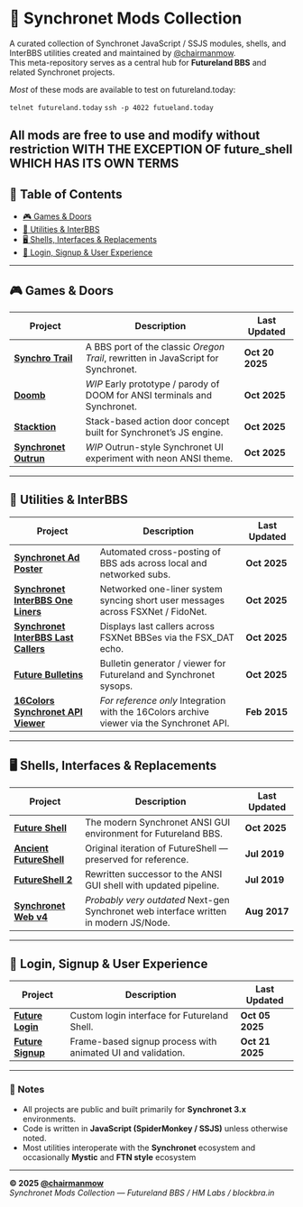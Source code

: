 # 🔮 Synchronet Mods Collection

A curated collection of Synchronet JavaScript / SSJS modules, shells, and InterBBS utilities created and maintained by [@chairmanmow](https://github.com/chairmanmow).  
This meta-repository serves as a central hub for **Futureland BBS** and related Synchronet projects.

*Most* of these mods are available to test on futureland.today:

`telnet futureland.today`
`ssh -p 4022 futueland.today`

All mods are free to use and modify without restriction **WITH THE EXCEPTION OF future_shell WHICH HAS ITS OWN TERMS**
---

## 📂 Table of Contents

- [🎮 Games & Doors](#-games--doors)
- [🧰 Utilities & InterBBS](#-utilities--interbbs)
- [🖥️ Shells, Interfaces & Replacements](#️-shells-interfaces--replacements)
- [🔐 Login, Signup & User Experience](#-login-signup--user-experience)

---

## 🎮 Games & Doors

| Project | Description | Last Updated |
|----------|--------------|--------------|
| [**Synchro Trail**](https://github.com/chairmanmow/synchro_trail) | A BBS port of the classic *Oregon Trail*, rewritten in JavaScript for Synchronet. | **Oct 20 2025** |
| [**Doomb**](https://github.com/chairmanmow/doomb) | *WIP* Early prototype / parody of DOOM for ANSI terminals and Synchronet. | **Oct 2025** |
| [**Stacktion**](https://github.com/chairmanmow/stacktion) | Stack-based action door concept built for Synchronet’s JS engine. | **Oct 2025** |
| [**Synchronet Outrun**](https://github.com/chairmanmow/synchronet_outrun) | *WIP* Outrun-style Synchronet UI experiment with neon ANSI theme. | **Oct 2025** |

---

## 🧰 Utilities & InterBBS

| Project | Description | Last Updated |
|----------|--------------|--------------|
| [**Synchronet Ad Poster**](https://github.com/chairmanmow/synchronet_ad_poster) | Automated cross-posting of BBS ads across local and networked subs. | **Oct 2025** |
| [**Synchronet InterBBS One Liners**](https://github.com/chairmanmow/synchronet_interbbs_one_liners) | Networked one-liner system syncing short user messages across FSXNet / FidoNet. | **Oct 2025** |
| [**Synchronet InterBBS Last Callers**](https://github.com/chairmanmow/synchronet_interbbs_last_callers) | Displays last callers across FSXNet BBSes via the FSX_DAT echo. | **Oct 2025** |
| [**Future Bulletins**](https://github.com/chairmanmow/future_bulletins) | Bulletin generator / viewer for Futureland and Synchronet sysops. | **Oct 2025** |
| [**16Colors Synchronet API Viewer**](https://github.com/chairmanmow/16colorsSynchronetAPIviewer) | *For reference only* Integration with the 16Colors archive viewer via the Synchronet API. | **Feb 2015** |

---

## 🖥️ Shells, Interfaces & Replacements

| Project | Description | Last Updated |
|----------|--------------|--------------|
| [**Future Shell**](https://github.com/chairmanmow/future_shell) | The modern Synchronet ANSI GUI environment for Futureland BBS. | **Oct 2025** |
| [**Ancient FutureShell**](https://github.com/chairmanmow/ancient_futureshell) | Original iteration of FutureShell — preserved for reference. | **Jul 2019** |
| [**FutureShell 2**](https://github.com/chairmanmow/futureshell2) | Rewritten successor to the ANSI GUI shell with updated pipeline. | **Jul 2019** |
| [**Synchronet Web v4**](https://github.com/chairmanmow/synchronet-web-v4) | *Probably very outdated* Next-gen Synchronet web interface written in modern JS/Node. | **Aug 2017** |



---

## 🔐 Login, Signup & User Experience

| Project | Description | Last Updated |
|----------|--------------|--------------|
| [**Future Login**](https://github.com/chairmanmow/future_login) | Custom login interface for Futureland Shell. | **Oct 05 2025** |
| [**Future Signup**](https://github.com/chairmanmow/future_signup) | Frame-based signup process with animated UI and validation. | **Oct 21 2025** |

---

### 🧭 Notes

- All projects are public and built primarily for **Synchronet 3.x** environments.  
- Code is written in **JavaScript (SpiderMonkey / SSJS)** unless otherwise noted.  
- Most utilities interoperate with the **Synchronet** ecosystem and occasionally **Mystic** and **FTN style** ecosystem
---

**© 2025 [@chairmanmow](https://github.com/chairmanmow)**  
*Synchronet Mods Collection — Futureland BBS / HM Labs / blockbra.in*
